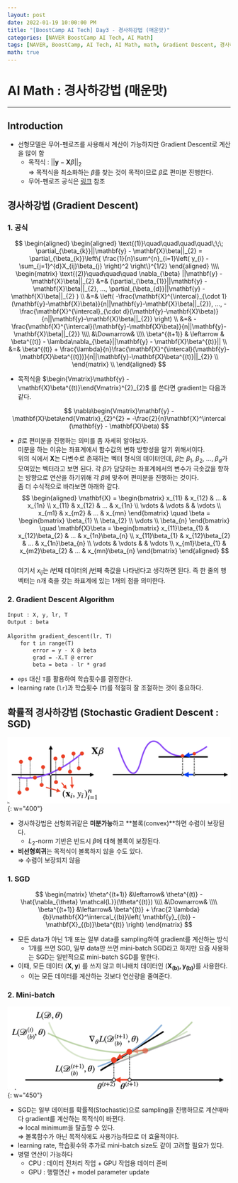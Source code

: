 ```yaml
---
layout: post
date: 2022-01-19 10:00:00 PM
title: "[BoostCamp AI Tech] Day3 - 경사하강법 (매운맛)"
categories: [NAVER BoostCamp AI Tech, AI Math]
tags: [NAVER, BoostCamp, AI Tech, AI Math, math, Gradient Descent, 경사하강법]
math: true
---
```

# AI Math : 경사하강법 (매운맛)

---

## Introduction

- 선형모델은 무어-펜로즈를 사용해서 계산이 가능하지만 Gradient Descent로 계산을 많이 함
    - 목적식 : $|| \mathbf{y} - \mathbf{X}\beta||_{2}$  
    $\Rightarrow$ 목적식을 최소화하는 $\beta$를 찾는 것이 목적이므로 $\beta$로 편미분 진행한다.
    - 무어-펜로즈 공식은 [링크](https://cow-coding.github.io/posts/day3_2_matrix/) 참조

## 경사하강법 (Gradient Descent)

### 1. 공식

$$
\begin{aligned}
    \begin{aligned}
        \text{(1)}\quad\quad\quad\quad\;\;\;
        \partial_{\beta_{k}}||\mathbf{y} - \mathbf{X}\beta||_{2} = \partial_{\beta_{k}}\left\{ \frac{1}{n}\sum^{n}_{i=1}\left( y_{i} - \sum_{j=1}^{d}X_{ij}\beta_{j} \right)^2 \right\}^{1/2}
    \end{aligned} \\\\
    \begin{matrix}
        \text{(2)}\quad\quad\quad
        \nabla_{\beta} ||\mathbf{y} - \mathbf{X}\beta||_{2} &=& (\partial_{\beta_{1}}||\mathbf{y} - \mathbf{X}\beta||_{2}, ..., \partial_{\beta_{d}}||\mathbf{y} - \mathbf{X}\beta||_{2} ) \\
        &=& \left( -\frac{\mathbf{X}^{\intercal}_{\cdot 1}(\mathbf{y}-\mathbf{X}\beta)}{n||\mathbf{y}-\mathbf{X}\beta||_{2}}, ..., -\frac{\mathbf{X}^{\intercal}_{\cdot d}(\mathbf{y}-\mathbf{X}\beta)}{n||\mathbf{y}-\mathbf{X}\beta||_{2}}  \right) \\
        &=& -\frac{\mathbf{X}^{\intercal}(\mathbf{y}-\mathbf{X}\beta)}{n||\mathbf{y}-\mathbf{X}\beta||_{2}} \\\\
        &\Downarrow& \\\\
        \beta^{(t+1)} & \leftarrow & \beta^{(t)} - \lambda\nabla_{\beta}||\mathbf{y} - \mathbf{X}\beta^{(t)}|| \\
        &=& \beta^{(t)} + \frac{\lambda}{n}\frac{\mathbf{X}^{\intercal}(\mathbf{y}-\mathbf{X}\beta^{(t)})}{n||\mathbf{y}-\mathbf{X}\beta^{(t)}||_{2}} \\
    \end{matrix} \\
\end{aligned}
$$  

- 목적식을 $\begin{Vmatrix}\mathbf{y} - \mathbf{X}\beta^{(t)}\end{Vmatrix}^{2}_{2}$ 를 쓴다면 gradient는 다음과 같다. 

$$ 
\nabla\begin{Vmatrix}\mathbf{y} - \mathbf{X}\beta\end{Vmatrix}_{2}^{2} = -\frac{2}{n}\mathbf{X}^\intercal (\mathbf{y} - \mathbf{X}\beta)
$$

- $\beta$로 편미분을 진행하는 의미를 좀 자세히 알아보자.  
미분을 하는 이유는 좌표계에서 함수값의 변화 방향성을 알기 위해서이다.  
위의 식에서 $\mathbf{X}$는 다변수로 존재하는 벡터 형식의 데이터인데, $\beta$는 $\beta_{1}$, $\beta_{2}$, ..., $\beta_{d}$가 모여있는 벡터라고 보면 된다. 각 $\beta$가 담당하는 좌표계에서의 변수가 극솟값을 향하는 방향으로 연산을 하기위해 각 $\beta$에 맞추어 편미분을 진행하는 것이다.  
좀 더 수식적으로 바라보면 아래와 같다.  
$$
\begin{aligned}
\mathbf{X} = 
\begin{bmatrix}
    x_{11} & x_{12} & ... & x_{1n} \\
    x_{11} & x_{12} & ... & x_{1n} \\
    \vdots & \vdots & & \vdots \\
    x_{m1} & x_{m2} & ... & x_{mn}
\end{bmatrix}
\quad
\beta = 
\begin{bmatrix}
    \beta_{1} \\
    \beta_{2} \\
    \vdots \\
    \beta_{n}
\end{bmatrix}
\quad
\mathbf{X}\beta = 
\begin{bmatrix}
    x_{11}\beta_{1} & x_{12}\beta_{2} & ... & x_{1n}\beta_{n} \\
    x_{11}\beta_{1} & x_{12}\beta_{2} & ... & x_{1n}\beta_{n} \\
    \vdots & \vdots & & \vdots \\
    x_{m1}\beta_{1} & x_{m2}\beta_{2} & ... & x_{mn}\beta_{n}
\end{bmatrix}
\end{aligned}
$$  
여기서 $x_{ij}$는 $i$번째 데이터의 $j$번째 축값을 나타낸다고 생각하면 된다. 즉 한 줄의 행벡터는 n개 축을 갖는 좌표계에 있는 1개의 점을 의미한다.


### 2. Gradient Descent Algorithm

```
Input : X, y, lr, T
Output : beta

Algorithm gradient_descent(lr, T)
    for t in range(T)
        error = y - X @ beta
        grad = -X.T @ error
        beta = beta - lr * grad
```
- `eps` 대신 `T`를 활용하여 학습횟수를 결정한다.
- learning rate (`lr`)과 학습횟수 (`T`)를 적절히 잘 조절하는 것이 중요하다.

## 확률적 경사하강법 (Stochastic Gradient Descent : SGD)

![](/image/boostcamp/aimath/sgd.png){: w="400"}  
- 경사하강법은 선형회귀같은 **미분가능**하고 **볼록(convex)**하면 수렴이 보장된다.
    - $L_{2}$-norm 기반은 반드시 $\beta$에 대해 볼록이 보장된다.
- **비선형회귀**는 목적식이 볼록하지 않을 수도 있다.  
    $\Rightarrow$ 수렴이 보장되지 않음

### 1. SGD

$$
\begin{matrix}
\theta^{(t+1)} &\leftarrow& \theta^{(t)} - \hat{\nabla_{\theta} \mathcal{L}}(\theta^{(t)}) \\\\
&\Downarrow& \\\\
\beta^{(t+1)} &\leftarrow& \beta^{(t)} + \frac{2 \lambda}{b}\mathbf{X}^\intercal_{(b)}\left( \mathbf{y}_{(b)} - \mathbf{X}_{(b)}\beta^{(t)} \right)
\end{matrix}
$$

- 모든 data가 아닌 1개 또는 일부 data를 sampling하여 gradient를 계산하는 방식
    - 1개를 쓰면 SGD, 일부 data만 쓰면 mini-batch SGD라고 하지만 요즘 사용하는 SGD는 일반적으로 mini-batch SGD를 말한다.
- 이때, 모든 데이터 $(\mathbf{X}, \mathbf{y})$ 를 쓰지 않고 미니배치 데이터인 $(\mathbf{X_{(b)}, \mathbf{y}_{(b)}})$를 사용한다.
    - 이는 모든 데이터를 계산하는 것보다 연산량을 줄여준다.

### 2. Mini-batch

![](/image/boostcamp/aimath/minibatch.png){: w="450"}  
- SGD는 일부 데이터를 확률적(Stochastic)으로 sampling을 진행하므로 계산때마다 gradient를 계산하는 목적식이 바뀐다.  
$\Rightarrow$ local minimum을 탈출할 수 있다.  
$\Rightarrow$ 볼록함수가 아닌 목적식에도 사용가능하므로 더 효율적이다.
- learning rate, 학습횟수와 추가로 mini-batch size도 같이 고려할 필요가 있다.
- 병렬 연산이 가능하다
    - CPU : 데이터 전처리 작업 + GPU 작업용 데이터 준비
    - GPU : 행렬연산 + model parameter update
